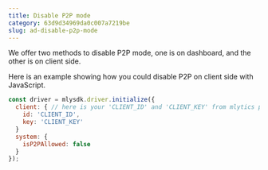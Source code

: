 ```yaml
---
title: Disable P2P mode
category: 63d9d34969da0c007a7219be
slug: ad-disable-p2p-mode
---
```


We offer two methods to disable P2P mode, one is on dashboard, and the other is on client side.

Here is an example showing how you could disable P2P on client side with JavaScript.

```javascript
const driver = mlysdk.driver.initialize({
  client: { // here is your 'CLIENT_ID' and 'CLIENT_KEY' from mlytics portal
    id: 'CLIENT_ID',
    key: 'CLIENT_KEY'
  }
  system: {
    isP2PAllowed: false
  }
});
```
